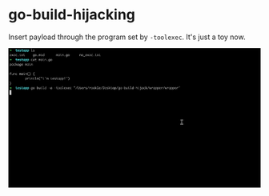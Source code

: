 # go-build-hijacking

Insert payload through the program set by `-toolexec`. It's just a toy now.

![wrapper demo](https://github.com/0x2E/go-build-hijacking/blob/main/doc/wrapper.gif)

